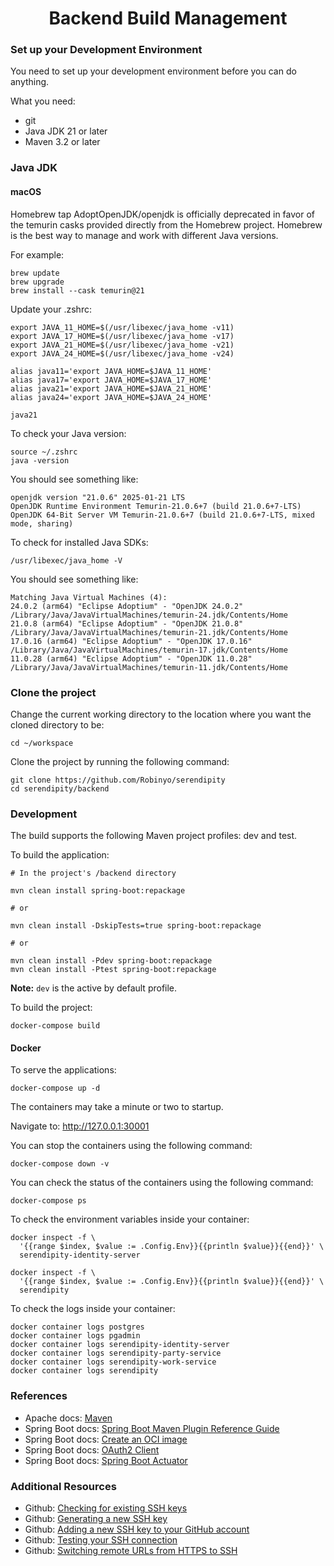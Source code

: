 <h1 align="center">Backend Build Management</h1>

### Set up your Development Environment

You need to set up your development environment before you can do anything.

What you need:

* git
* Java JDK 21 or later
* Maven 3.2 or later

### Java JDK

#### macOS

Homebrew tap AdoptOpenJDK/openjdk is officially deprecated in favor of the temurin casks provided directly from the Homebrew project.
Homebrew is the best way to manage and work with different Java versions.

For example:

```
brew update
brew upgrade
brew install --cask temurin@21
```

Update your .zshrc:

```
export JAVA_11_HOME=$(/usr/libexec/java_home -v11)
export JAVA_17_HOME=$(/usr/libexec/java_home -v17)
export JAVA_21_HOME=$(/usr/libexec/java_home -v21)
export JAVA_24_HOME=$(/usr/libexec/java_home -v24)

alias java11='export JAVA_HOME=$JAVA_11_HOME'
alias java17='export JAVA_HOME=$JAVA_17_HOME'
alias java21='export JAVA_HOME=$JAVA_21_HOME'
alias java24='export JAVA_HOME=$JAVA_24_HOME'

java21
```

To check your Java version:

```
source ~/.zshrc
java -version
```

You should see something like:

```
openjdk version "21.0.6" 2025-01-21 LTS
OpenJDK Runtime Environment Temurin-21.0.6+7 (build 21.0.6+7-LTS)
OpenJDK 64-Bit Server VM Temurin-21.0.6+7 (build 21.0.6+7-LTS, mixed mode, sharing)
```

To check for installed Java SDKs:

```
/usr/libexec/java_home -V
```

You should see something like:

```
Matching Java Virtual Machines (4):
24.0.2 (arm64) "Eclipse Adoptium" - "OpenJDK 24.0.2" /Library/Java/JavaVirtualMachines/temurin-24.jdk/Contents/Home
21.0.8 (arm64) "Eclipse Adoptium" - "OpenJDK 21.0.8" /Library/Java/JavaVirtualMachines/temurin-21.jdk/Contents/Home
17.0.16 (arm64) "Eclipse Adoptium" - "OpenJDK 17.0.16" /Library/Java/JavaVirtualMachines/temurin-17.jdk/Contents/Home
11.0.28 (arm64) "Eclipse Adoptium" - "OpenJDK 11.0.28" /Library/Java/JavaVirtualMachines/temurin-11.jdk/Contents/Home
```

### Clone the project

Change the current working directory to the location where you want the cloned directory to be:

```
cd ~/workspace
```

Clone the project by running the following command:

```
git clone https://github.com/Robinyo/serendipity
cd serendipity/backend
``` 

### Development

The build supports the following Maven project profiles: dev and test.

To build the application:

```
# In the project's /backend directory

mvn clean install spring-boot:repackage

# or

mvn clean install -DskipTests=true spring-boot:repackage

# or

mvn clean install -Pdev spring-boot:repackage
mvn clean install -Ptest spring-boot:repackage
```

**Note:** `dev` is the active by default profile.

To build the project:

```
docker-compose build
```

#### Docker

To serve the applications:

```
docker-compose up -d
```

The containers may take a minute or two to startup.

Navigate to: http://127.0.0.1:30001

You can stop the containers using the following command:

```
docker-compose down -v
```

You can check the status of the containers using the following command:

```
docker-compose ps
```

To check the environment variables inside your container:

```
docker inspect -f \
  '{{range $index, $value := .Config.Env}}{{println $value}}{{end}}' \
  serendipity-identity-server

docker inspect -f \
  '{{range $index, $value := .Config.Env}}{{println $value}}{{end}}' \
  serendipity
```

To check the logs inside your container:

```
docker container logs postgres
docker container logs pgadmin
docker container logs serendipity-identity-server
docker container logs serendipity-party-service
docker container logs serendipity-work-service
docker container logs serendipity
```

### References

* Apache docs: [Maven](https://maven.apache.org/guides/index.html)
* Spring Boot docs: [Spring Boot Maven Plugin Reference Guide](https://docs.spring.io/spring-boot/3.5.5/maven-plugin)
* Spring Boot docs: [Create an OCI image](https://docs.spring.io/spring-boot/3.5.5/maven-plugin/build-image.html)
* Spring Boot docs: [OAuth2 Client](https://docs.spring.io/spring-boot/3.5.5/reference/web/spring-security.html#web.security.oauth2.client)
* Spring Boot docs: [Spring Boot Actuator](https://docs.spring.io/spring-boot/3.5.5/reference/actuator/index.html)

### Additional Resources

* Github: [Checking for existing SSH keys](https://docs.github.com/en/github/authenticating-to-github/checking-for-existing-ssh-keys)
* Github: [Generating a new SSH key](https://docs.github.com/en/github/authenticating-to-github/generating-a-new-ssh-key-and-adding-it-to-the-ssh-agent#generating-a-new-ssh-key)
* Github: [Adding a new SSH key to your GitHub account](https://docs.github.com/en/github/authenticating-to-github/adding-a-new-ssh-key-to-your-github-account)
* Github: [Testing your SSH connection](https://docs.github.com/en/github/authenticating-to-github/testing-your-ssh-connection)
* Github: [Switching remote URLs from HTTPS to SSH](https://docs.github.com/en/github/using-git/changing-a-remotes-url#switching-remote-urls-from-https-to-ssh)
